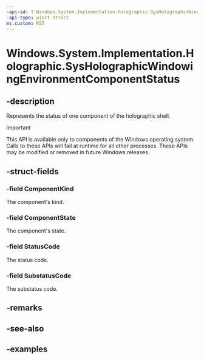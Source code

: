 ```yaml
---
-api-id: T:Windows.System.Implementation.Holographic.SysHolographicWindowingEnvironmentComponentStatus
-api-type: winrt struct
ms.custom: RS5
---
```


<!-- Structure syntax.
public struct SysHolographicWindowingEnvironmentComponentStatus  {
	public SysHolographicWindowingEnvironmentComponentKind ComponentKind 
	public SysHolographicWindowingEnvironmentComponentState ComponentState 
	public uint StatusCode 
	public uint SubstatusCode 
}
-->

# Windows.System.Implementation.Holographic.SysHolographicWindowingEnvironmentComponentStatus

## -description
Represents the status of one component of the holographic shell.

> [!IMPORTANT]
> This API is available only to components of the Windows operating system.  Calls to these APIs will fail at runtime for all other processes.  These APIs may be modified or removed in future Windows releases.

## -struct-fields

### -field ComponentKind
The component's kind.

### -field ComponentState
The component's state.

### -field StatusCode
The status code.

### -field SubstatusCode
The substatus code.

## -remarks

## -see-also

## -examples

